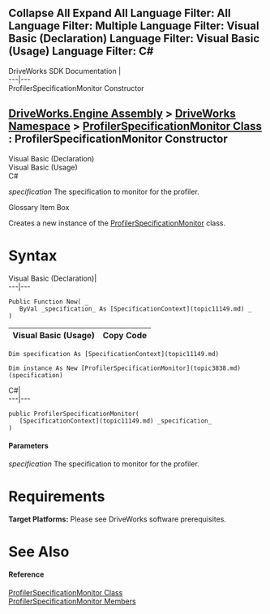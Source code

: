 Collapse All Expand All Language Filter: All  Language Filter: Multiple  Language Filter: Visual Basic (Declaration) Language Filter: Visual Basic (Usage) Language Filter: C#  
---  
DriveWorks SDK Documentation  |   
---|---  
ProfilerSpecificationMonitor Constructor   
  
[DriveWorks.Engine Assembly](topic2156.md) > [DriveWorks Namespace](topic2159.md) > [ProfilerSpecificationMonitor Class](topic3838.md) : ProfilerSpecificationMonitor Constructor  
---  
  
Visual Basic (Declaration)    
Visual Basic (Usage)    
C# 

_specification_
    The specification to monitor for the profiler.

Glossary Item Box

Creates a new instance of the [ProfilerSpecificationMonitor](topic3838.md) class. 

# Syntax

Visual Basic (Declaration)|   
---|---  
      
    
    Public Function New( _
       ByVal _specification_ As [SpecificationContext](topic11149.md) _
    )  
  
Visual Basic (Usage)| Copy Code  
---|---  
      
    
    Dim specification As [SpecificationContext](topic11149.md)
     
    Dim instance As New [ProfilerSpecificationMonitor](topic3838.md)(specification)  
  
C#|   
---|---  
      
    
    public ProfilerSpecificationMonitor( 
       [SpecificationContext](topic11149.md) _specification_
    )  
  
#### Parameters

 _specification_
    The specification to monitor for the profiler.

# Requirements

**Target Platforms:** Please see DriveWorks software prerequisites.

# See Also

#### Reference

[ProfilerSpecificationMonitor Class](topic3838.md)   
[ProfilerSpecificationMonitor Members](topic3839.md)


